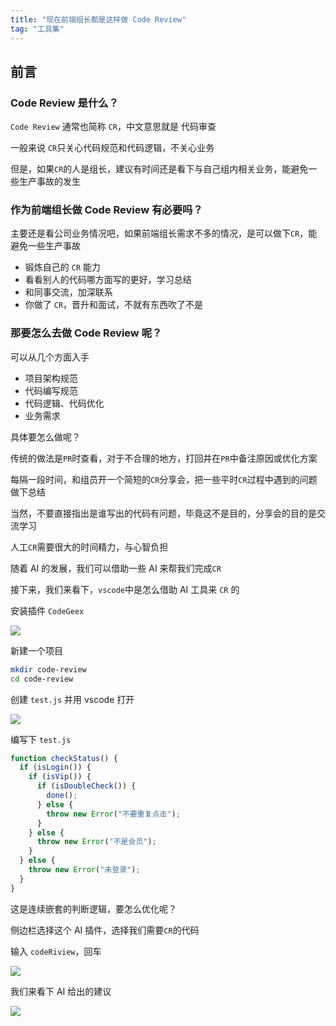 ```yaml
---
title: "现在前端组长都是这样做 Code Review"
tag: "工具集"
---
```


## 前言

### Code Review 是什么？

`Code Review` 通常也简称 `CR`，中文意思就是 代码审查

一般来说 `CR`只关心代码规范和代码逻辑，不关心业务

但是，如果`CR`的人是组长，建议有时间还是看下与自己组内相关业务，能避免一些生产事故的发生

### 作为前端组长做 Code Review 有必要吗？

主要还是看公司业务情况吧，如果前端组长需求不多的情况，是可以做下`CR`，能避免一些生产事故

- 锻炼自己的 `CR` 能力
- 看看别人的代码哪方面写的更好，学习总结
- 和同事交流，加深联系
- 你做了 `CR`，晋升和面试，不就有东西吹了不是

### 那要怎么去做 Code Review 呢？

可以从几个方面入手

- 项目架构规范
- 代码编写规范
- 代码逻辑、代码优化
- 业务需求

具体要怎么做呢？

传统的做法是`PR`时查看，对于不合理的地方，打回并在`PR`中备注原因或优化方案

每隔一段时间，和组员开一个简短的`CR`分享会，把一些平时`CR`过程中遇到的问题做下总结

当然，不要直接指出是谁写出的代码有问题，毕竟这不是目的，分享会的目的是交流学习

人工`CR`需要很大的时间精力，与心智负担

随着 AI 的发展，我们可以借助一些 AI 来帮我们完成`CR`

接下来，我们来看下，`vscode`中是怎么借助 AI 工具来 `CR` 的

安装插件 `CodeGeex`

<img src="../imgs/86/08.webp" />

新建一个项目

```sh
mkdir code-review
cd code-review
```

创建 `test.js` 并用 vscode 打开

<img src="../imgs/86/09.webp" />

编写下 `test.js`

```js
function checkStatus() {
  if (isLogin()) {
    if (isVip()) {
      if (isDoubleCheck()) {
        done();
      } else {
        throw new Error("不要重复点击");
      }
    } else {
      throw new Error("不是会员");
    }
  } else {
    throw new Error("未登录");
  }
}
```

这是连续嵌套的判断逻辑，要怎么优化呢？

侧边栏选择这个 AI 插件，选择我们需要`CR`的代码

输入 `codeRiview`，回车

<img src="../imgs/86/01.gif" />

我们来看下 AI 给出的建议

<img src="../imgs/86/10.webp" />
